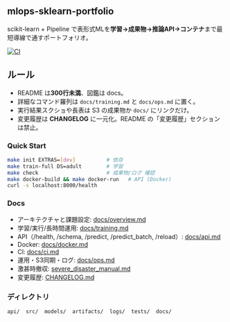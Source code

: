 ## mlops-sklearn-portfolio

scikit-learn + Pipeline で表形式MLを**学習→成果物→推論API→コンテナ**まで最短導線で通すポートフォリオ。

[![CI](https://github.com/Nickelth/mlops-sklearn-portfolio/actions/workflows/ci.yml/badge.svg)](../../actions)

## ルール

* README は**300行未満**、図鑑は docs。
* 詳細なコマンド羅列は `docs/training.md` と `docs/ops.md` に置く。
* 実行結果スクショや長表は S3 の成果物か `docs/` にリンクだけ。
* 変更履歴は **CHANGELOG** に一元化。README の「変更履歴」セクションは禁止。

### Quick Start
```bash
make init EXTRAS=[dev]          # 依存
make train-full DS=adult        # 学習
make check                      # 成果物/ログ 確認
make docker-build && make docker-run   # API (Docker)
curl -s localhost:8000/health
```

### Docs

* アーキテクチャと課題設定: [docs/overview.md](docs/overview.md)
* 学習/実行/長時間運用: [docs/training.md](docs/training.md)
* API（/health, /schema, /predict, /predict\_batch, /reload）: [docs/api.md](docs/api.md)
* Docker: [docs/docker.md](docs/docker.md)
* CI: [docs/ci.md](docs/ci.md)
* 運用・S3同期・ログ: [docs/ops.md](docs/ops.md)
* 激甚時撤収: [severe\_disaster\_manual.md](docs/severe_disaster_manual.md)
* 変更履歴: [CHANGELOG.md](CHANGELOG.md)

### ディレクトリ

```
api/  src/  models/  artifacts/  logs/  tests/  docs/
```